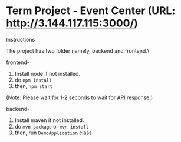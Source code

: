 
# Term Project - Event Center (URL: http://3.144.117.115:3000/)

Instructions

The project has two folder namely, backend and frontend.\

frontend-
1. Install node if not installed.
2. do ```npm install```
3. then, ```npm start```


(Note: Please wait for 1-2 seconds to wait for API response.)

backend-
1. Install maven if not installed.
2. do ```mvn package``` or ```mvn install```
3. then, run ```DemoApplication``` class

